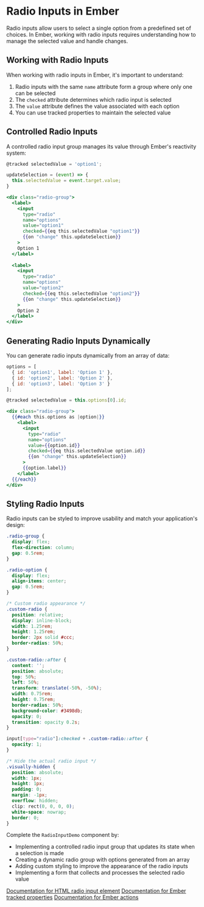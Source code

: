 # Radio Inputs in Ember

Radio inputs allow users to select a single option from a predefined set of choices. In Ember, working with radio inputs requires understanding how to manage the selected value and handle changes.

## Working with Radio Inputs

When working with radio inputs in Ember, it's important to understand:

1. Radio inputs with the same `name` attribute form a group where only one can be selected
2. The `checked` attribute determines which radio input is selected
3. The `value` attribute defines the value associated with each option
4. You can use tracked properties to maintain the selected value

## Controlled Radio Inputs

A controlled radio input group manages its value through Ember's reactivity system:

```js
@tracked selectedValue = 'option1';

updateSelection = (event) => {
  this.selectedValue = event.target.value;
}
```

```hbs
<div class="radio-group">
  <label>
    <input 
      type="radio" 
      name="options" 
      value="option1" 
      checked={{eq this.selectedValue "option1"}} 
      {{on "change" this.updateSelection}}
    >
    Option 1
  </label>
  
  <label>
    <input 
      type="radio" 
      name="options" 
      value="option2" 
      checked={{eq this.selectedValue "option2"}} 
      {{on "change" this.updateSelection}}
    >
    Option 2
  </label>
</div>
```

## Generating Radio Inputs Dynamically

You can generate radio inputs dynamically from an array of data:

```js
options = [
  { id: 'option1', label: 'Option 1' },
  { id: 'option2', label: 'Option 2' },
  { id: 'option3', label: 'Option 3' }
];

@tracked selectedValue = this.options[0].id;
```

```hbs
<div class="radio-group">
  {{#each this.options as |option|}}
    <label>
      <input 
        type="radio" 
        name="options" 
        value={{option.id}} 
        checked={{eq this.selectedValue option.id}} 
        {{on "change" this.updateSelection}}
      >
      {{option.label}}
    </label>
  {{/each}}
</div>
```

## Styling Radio Inputs

Radio inputs can be styled to improve usability and match your application's design:

```css
.radio-group {
  display: flex;
  flex-direction: column;
  gap: 0.5rem;
}

.radio-option {
  display: flex;
  align-items: center;
  gap: 0.5rem;
}

/* Custom radio appearance */
.custom-radio {
  position: relative;
  display: inline-block;
  width: 1.25rem;
  height: 1.25rem;
  border: 2px solid #ccc;
  border-radius: 50%;
}

.custom-radio::after {
  content: '';
  position: absolute;
  top: 50%;
  left: 50%;
  transform: translate(-50%, -50%);
  width: 0.75rem;
  height: 0.75rem;
  border-radius: 50%;
  background-color: #3498db;
  opacity: 0;
  transition: opacity 0.2s;
}

input[type="radio"]:checked + .custom-radio::after {
  opacity: 1;
}

/* Hide the actual radio input */
.visually-hidden {
  position: absolute;
  width: 1px;
  height: 1px;
  padding: 0;
  margin: -1px;
  overflow: hidden;
  clip: rect(0, 0, 0, 0);
  white-space: nowrap;
  border: 0;
}
```

<p class="call-to-play">
  Complete the <code>RadioInputDemo</code> component by:
  <ul>
    <li>Implementing a controlled radio input group that updates its state when a selection is made</li>
    <li>Creating a dynamic radio group with options generated from an array</li>
    <li>Adding custom styling to improve the appearance of the radio inputs</li>
    <li>Implementing a form that collects and processes the selected radio value</li>
  </ul>
</p>

[Documentation for HTML radio input element][mdn-radio]
[Documentation for Ember tracked properties][ember-tracked]
[Documentation for Ember actions][ember-actions]

[mdn-radio]: https://developer.mozilla.org/en-US/docs/Web/HTML/Element/input/radio
[ember-tracked]: https://guides.emberjs.com/release/in-depth-topics/autotracking-in-depth/
[ember-actions]: https://guides.emberjs.com/release/components/component-state-and-actions/
